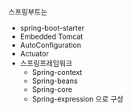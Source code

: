 스프링부트는
- spring-boot-starter
- Embedded Tomcat
- AutoConfiguration
- Actuator
- 스프링프레임워크
    - Spring-context
    - Spring-beans
    - Spring-core
    - Spring-expression 으로 구성
